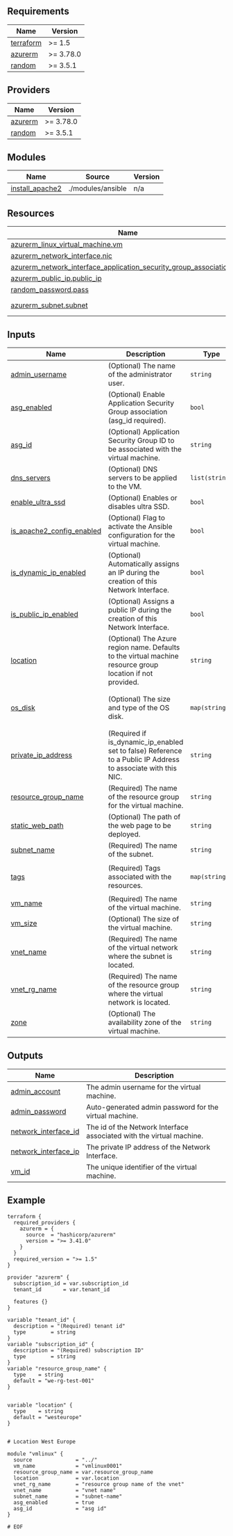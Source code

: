 <!-- BEGIN_TF_DOCS -->


## Requirements

| Name | Version |
|------|---------|
| <a name="requirement_terraform"></a> [terraform](#requirement\_terraform) | >= 1.5 |
| <a name="requirement_azurerm"></a> [azurerm](#requirement\_azurerm) | >= 3.78.0 |
| <a name="requirement_random"></a> [random](#requirement\_random) | >= 3.5.1 |

## Providers

| Name | Version |
|------|---------|
| <a name="provider_azurerm"></a> [azurerm](#provider\_azurerm) | >= 3.78.0 |
| <a name="provider_random"></a> [random](#provider\_random) | >= 3.5.1 |

## Modules

| Name | Source | Version |
|------|--------|---------|
| <a name="module_install_apache2"></a> [install\_apache2](#module\_install\_apache2) | ./modules/ansible | n/a |

## Resources

| Name | Type |
|------|------|
| [azurerm_linux_virtual_machine.vm](https://registry.terraform.io/providers/hashicorp/azurerm/latest/docs/resources/linux_virtual_machine) | resource |
| [azurerm_network_interface.nic](https://registry.terraform.io/providers/hashicorp/azurerm/latest/docs/resources/network_interface) | resource |
| [azurerm_network_interface_application_security_group_association.asg](https://registry.terraform.io/providers/hashicorp/azurerm/latest/docs/resources/network_interface_application_security_group_association) | resource |
| [azurerm_public_ip.public_ip](https://registry.terraform.io/providers/hashicorp/azurerm/latest/docs/resources/public_ip) | resource |
| [random_password.pass](https://registry.terraform.io/providers/hashicorp/random/latest/docs/resources/password) | resource |
| [azurerm_subnet.subnet](https://registry.terraform.io/providers/hashicorp/azurerm/latest/docs/data-sources/subnet) | data source |

## Inputs

| Name | Description | Type | Default | Required |
|------|-------------|------|---------|:--------:|
| <a name="input_admin_username"></a> [admin\_username](#input\_admin\_username) | (Optional) The name of the administrator user. | `string` | `"adminuser"` | no |
| <a name="input_asg_enabled"></a> [asg\_enabled](#input\_asg\_enabled) | (Optional) Enable Application Security Group association (asg\_id required). | `bool` | `false` | no |
| <a name="input_asg_id"></a> [asg\_id](#input\_asg\_id) | (Optional) Application Security Group ID to be associated with the virtual machine. | `string` | `null` | no |
| <a name="input_dns_servers"></a> [dns\_servers](#input\_dns\_servers) | (Optional) DNS servers to be applied to the VM. | `list(string)` | `[]` | no |
| <a name="input_enable_ultra_ssd"></a> [enable\_ultra\_ssd](#input\_enable\_ultra\_ssd) | (Optional) Enables or disables ultra SSD. | `bool` | `false` | no |
| <a name="input_is_apache2_config_enabled"></a> [is\_apache2\_config\_enabled](#input\_is\_apache2\_config\_enabled) | (Optional) Flag to activate the Ansible configuration for the virtual machine. | `bool` | `true` | no |
| <a name="input_is_dynamic_ip_enabled"></a> [is\_dynamic\_ip\_enabled](#input\_is\_dynamic\_ip\_enabled) | (Optional) Automatically assigns an IP during the creation of this Network Interface. | `bool` | `true` | no |
| <a name="input_is_public_ip_enabled"></a> [is\_public\_ip\_enabled](#input\_is\_public\_ip\_enabled) | (Optional) Assigns a public IP during the creation of this Network Interface. | `bool` | `true` | no |
| <a name="input_location"></a> [location](#input\_location) | (Optional) The Azure region name. Defaults to the virtual machine resource group location if not provided. | `string` | `""` | no |
| <a name="input_os_disk"></a> [os\_disk](#input\_os\_disk) | (Optional) The size and type of the OS disk. | `map(string)` | <pre>{<br>  "size": 64,<br>  "type": "Premium_LRS"<br>}</pre> | no |
| <a name="input_private_ip_address"></a> [private\_ip\_address](#input\_private\_ip\_address) | (Required if is\_dynamic\_ip\_enabled set to false) Reference to a Public IP Address to associate with this NIC. | `string` | `""` | no |
| <a name="input_resource_group_name"></a> [resource\_group\_name](#input\_resource\_group\_name) | (Required) The name of the resource group for the virtual machine. | `string` | n/a | yes |
| <a name="input_static_web_path"></a> [static\_web\_path](#input\_static\_web\_path) | (Optional) The path of the web page to be deployed. | `string` | `"index.html"` | no |
| <a name="input_subnet_name"></a> [subnet\_name](#input\_subnet\_name) | (Required) The name of the subnet. | `string` | n/a | yes |
| <a name="input_tags"></a> [tags](#input\_tags) | (Required) Tags associated with the resources. | `map(string)` | <pre>{<br>  "description": "Terraform code"<br>}</pre> | no |
| <a name="input_vm_name"></a> [vm\_name](#input\_vm\_name) | (Required) The name of the virtual machine. | `string` | n/a | yes |
| <a name="input_vm_size"></a> [vm\_size](#input\_vm\_size) | (Optional) The size of the virtual machine. | `string` | `"Standard_B2ms"` | no |
| <a name="input_vnet_name"></a> [vnet\_name](#input\_vnet\_name) | (Required) The name of the virtual network where the subnet is located. | `string` | n/a | yes |
| <a name="input_vnet_rg_name"></a> [vnet\_rg\_name](#input\_vnet\_rg\_name) | (Required) The name of the resource group where the virtual network is located. | `string` | n/a | yes |
| <a name="input_zone"></a> [zone](#input\_zone) | (Optional) The availability zone of the virtual machine. | `string` | `null` | no |

## Outputs

| Name | Description |
|------|-------------|
| <a name="output_admin_account"></a> [admin\_account](#output\_admin\_account) | The admin username for the virtual machine. |
| <a name="output_admin_password"></a> [admin\_password](#output\_admin\_password) | Auto-generated admin password for the virtual machine. |
| <a name="output_network_interface_id"></a> [network\_interface\_id](#output\_network\_interface\_id) | The id of the Network Interface associated with the virtual machine. |
| <a name="output_network_interface_ip"></a> [network\_interface\_ip](#output\_network\_interface\_ip) | The private IP address of the Network Interface. |
| <a name="output_vm_id"></a> [vm\_id](#output\_vm\_id) | The unique identifier of the virtual machine. |

## Example

```hcl
terraform {
  required_providers {
    azurerm = {
      source  = "hashicorp/azurerm"
      version = ">= 3.41.0"
    }
  }
  required_version = ">= 1.5"
}

provider "azurerm" {
  subscription_id = var.subscription_id
  tenant_id       = var.tenant_id

  features {}
}

variable "tenant_id" {
  description = "(Required) tenant id"
  type        = string
}
variable "subscription_id" {
  description = "(Required) subscription ID"
  type        = string
}
variable "resource_group_name" {
  type    = string
  default = "we-rg-test-001"
}


variable "location" {
  type    = string
  default = "westeurope"
}


# Location West Europe

module "vmlinux" {
  source              = "../"
  vm_name             = "vmlinux0001"
  resource_group_name = var.resource_group_name
  location            = var.location
  vnet_rg_name        = "resource group name of the vnet"
  vnet_name           = "vnet name"
  subnet_name         = "subnet-name"
  asg_enabled         = true
  asg_id              = "asg id"
}

# EOF
```
<!-- END_TF_DOCS -->